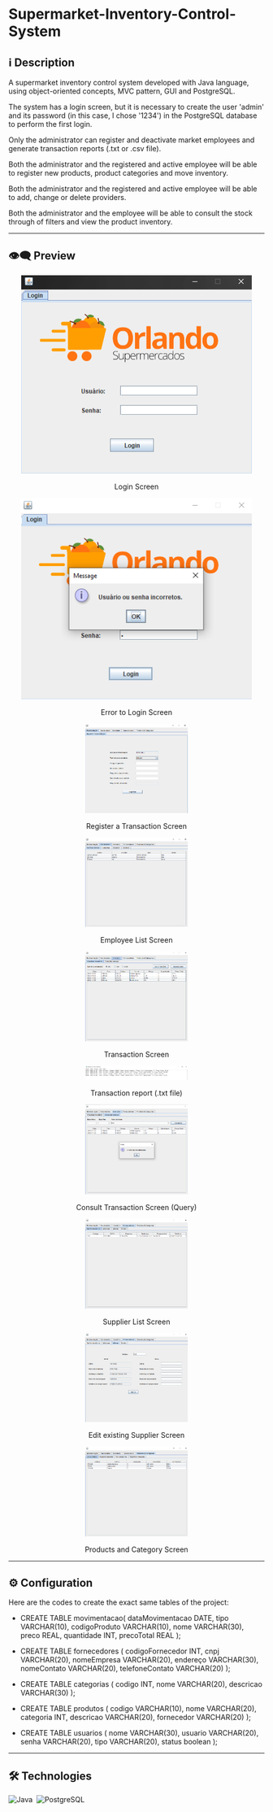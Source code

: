 # Supermarket-Inventory-Control-System

## ℹ️ Description

A supermarket inventory control system developed with Java language, using object-oriented concepts, MVC pattern, GUI and PostgreSQL.

The system has a login screen, but it is necessary to create the user 'admin' and its password (in this case, I chose '1234') in the PostgreSQL database to perform the first login.

Only the administrator can register and deactivate market employees and generate transaction reports (.txt or .csv file).

Both the administrator and the registered and active employee will be able to
register new products, product categories and move inventory.

Both the administrator and the registered and active employee will be able to
add, change or delete providers.

Both the administrator and the employee will be able to consult the stock through
of filters and view the product inventory.

---

## 👁️‍🗨️ Preview
<p align="center" >
  <img width="90%" src="/repository-imgs/img01.png" />
</p>
<p align="center">
Login Screen
</p><p align="center" >
  <img width="90%" src="/repository-imgs/img02.png" />
</p>
<p align="center">
Error to Login Screen
</p>
<p align="center" >
  <img width="40%" src="/repository-imgs/img03.png" />
</p>
<p align="center">
Register a Transaction Screen
</p>
<p align="center" >
  <img width="40%" src="/repository-imgs/img04.png" />
</p>
<p align="center">
Employee List Screen
</p>
<p align="center" >
  <img width="40%" src="/repository-imgs/img05.png" />
</p>
<p align="center">
Transaction Screen
</p>
<p align="center" >
  <img width="40%" src="/repository-imgs/img06.png" />
</p>
<p align="center">
Transaction report (.txt file) 
</p>
<p align="center" >
  <img width="40%" src="/repository-imgs/img07.png" />
</p>
<p align="center">
Consult Transaction Screen (Query)
</p>
<p align="center" >
  <img width="40%" src="/repository-imgs/img08.png" />
</p>
<p align="center">
Supplier List Screen
</p>
<p align="center" >
  <img width="40%" src="/repository-imgs/img09.png" />
</p>
<p align="center">
Edit existing Supplier Screen
</p>
<p align="center" >
  <img width="40%" src="/repository-imgs/img10.png" />
</p>
<p align="center">
Products and Category Screen
</p>

---

## ⚙️ **Configuration**

Here are the codes to create the exact same tables of the project:

* CREATE TABLE movimentacao(
dataMovimentacao DATE,
tipo VARCHAR(10),
codigoProduto VARCHAR(10),
nome VARCHAR(30),
preco REAL,
quantidade INT,
precoTotal REAL
);

* CREATE TABLE fornecedores (
codigoFornecedor INT,
cnpj VARCHAR(20),
nomeEmpresa VARCHAR(20),
endereço VARCHAR(30),
nomeContato VARCHAR(20),
telefoneContato VARCHAR(20)
);

* CREATE TABLE categorias (
codigo INT,
nome VARCHAR(20),
descricao VARCHAR(30)
);

* CREATE TABLE produtos (
codigo VARCHAR(10),
nome VARCHAR(20),
categoria INT,
descricao VARCHAR(20),
fornecedor VARCHAR(20)
);

* CREATE TABLE usuarios (
nome VARCHAR(30),
usuario VARCHAR(20),
senha VARCHAR(20),
tipo VARCHAR(20),
status boolean
);

---

## 🛠️ **Technologies**

![Java](https://img.shields.io/badge/-Java-05122A?style=flat&logo=Java)&nbsp;
![PostgreSQL](https://img.shields.io/badge/-PostgreSQL-05122A?style=flat&logo=PostgreSQL&logoColor=1572B6)&nbsp;
